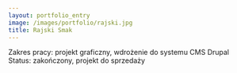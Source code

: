 ```yaml
---
layout: portfolio_entry
image: /images/portfolio/rajski.jpg
title: Rajski Smak
---
```

Zakres pracy: projekt graficzny, wdrożenie do systemu CMS Drupal <br />
Status: zakończony, projekt do sprzedaży